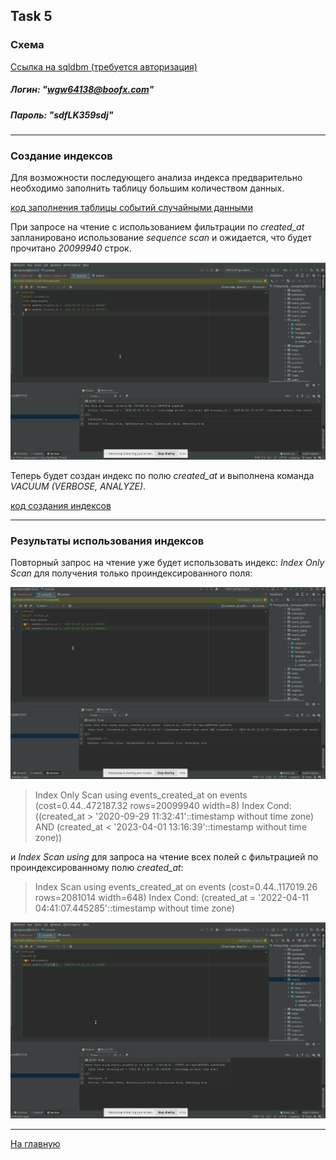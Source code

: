## Task 5

### Схема
[Ссылка на sqldbm (требуется авторизация)](https://app.sqldbm.com/MySQL/Edit/p195366/)
##### Логин: "wgw64138@boofx.com"
##### Пароль: "sdfLK359sdj"

---

### Создание индексов

Для возможности последующего анализа индекса предварительно необходимо заполнить таблицу большим количеством данных.

[код заполнения таблицы событий случайными данными](https://github.com/PanovAlexey/database_course/blob/main/docs/tasks/05/fill_event_table.sql)

При запросе на чтение с использованием фильтрации по _created_at_ запланировано использование _sequence scan_ и ожидается,
что будет прочитано _20099940_ строк.

![img.png](05/img.png)

Теперь будет создан индекс по полю _created_at_ и выполнена команда _VACUUM (VERBOSE, ANALYZE)_.

[код создания индексов](https://github.com/PanovAlexey/database_course/blob/main/docs/tasks/05/create_indexes.sql)

---

### Результаты использования индексов

Повторный запрос на чтение уже будет использовать индекс:
_Index Only Scan_ для получения только проиндексированного поля:

![img_2.png](05/img_2.png)

>Index Only Scan using events_created_at on events  (cost=0.44..472187.32 rows=20099940 width=8)
Index Cond: ((created_at > '2020-09-29 11:32:41'::timestamp without time zone) AND (created_at < '2023-04-01 13:16:39'::timestamp without time zone))

и _Index Scan using_ для запроса на чтение всех полей с фильтрацией по проиндексированному полю _created_at_:

>Index Scan using events_created_at on events  (cost=0.44..117019.26 rows=2081014 width=648)
Index Cond: (created_at = '2022-04-11 04:41:07.445285'::timestamp without time zone)

![img_3.png](05/img_3.png)


---


[На главную](https://github.com/PanovAlexey/database_course/blob/main/README.md)